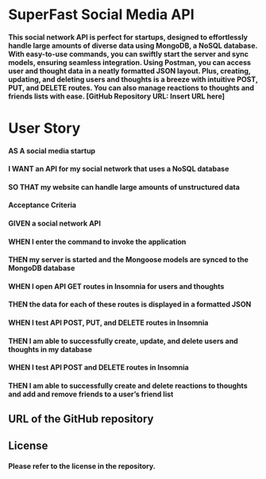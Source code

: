 # SuperFast Social Media API

#### This social network API is perfect for startups, designed to effortlessly handle large amounts of diverse data using MongoDB, a NoSQL database. With easy-to-use commands, you can swiftly start the server and sync models, ensuring seamless integration. Using Postman, you can access user and thought data in a neatly formatted JSON layout. Plus, creating, updating, and deleting users and thoughts is a breeze with intuitive POST, PUT, and DELETE routes. You can also manage reactions to thoughts and friends lists with ease. [GitHub Repository URL: Insert URL here]

# User Story 

#### AS A social media startup

#### I WANT an API for my social network that uses a NoSQL database

#### SO THAT my website can handle large amounts of unstructured data

#### Acceptance Criteria 

#### GIVEN a social network API

#### WHEN I enter the command to invoke the application
#### THEN my server is started and the Mongoose models are synced to the MongoDB database

#### WHEN I open API GET routes in Insomnia for users and thoughts
#### THEN the data for each of these routes is displayed in a formatted JSON

#### WHEN I test API POST, PUT, and DELETE routes in Insomnia
#### THEN I am able to successfully create, update, and delete users and thoughts in my database

#### WHEN I test API POST and DELETE routes in Insomnia
#### THEN I am able to successfully create and delete reactions to thoughts and add and remove friends to a user’s friend list

## URL of the GitHub repository



## License 

#### Please refer to the license in the repository.
